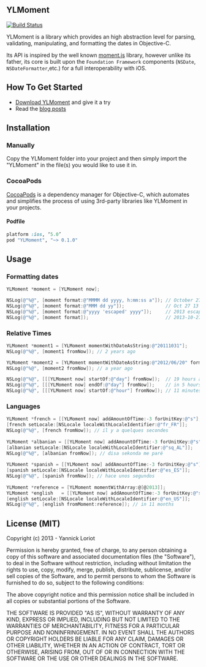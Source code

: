 ## YLMoment

[![Build Status](https://travis-ci.org/YannickL/YLMoment.png?branch=master)](https://travis-ci.org/YannickL/YLMoment)

YLMoment is a library which provides an high abstraction level for parsing, validating, manipulating, and formatting the dates in Objective-C.

Its API is inspired by the well known [moment.js](http://momentjs.com/) library, however unlike its father, its core is built upon the `Foundation Framework` components (`NSDate`, `NSDateFormatter`,etc.) for a full interoperability with iOS.

## How To Get Started

- [Download YLMoment](https://github.com/YannickL/YLMoment/archive/master.zip) and give it a try
- Read the [blog posts](http://yannickloriot.com/2013/11/handle-times-dates-calendars-and-durations-like-a-pro-in-objective-c-with-YLMoment/)

## Installation

### Manually

Copy the YLMoment folder into your project and then simply import the "YLMoment" in the file(s) you would like to use it in.

### CocoaPods

[CocoaPods](http://cocoapods.org) is a dependency manager for Objective-C, which automates and simplifies the process of using 3rd-party libraries like YLMoment in your projects.

#### Podfile

```ruby
platform :ios, ‘5.0’
pod "YLMoment", "~> 0.1.0"
```

## Usage

### Formatting dates
```objective-c
YLMoment *moment = [YLMoment now];

NSLog(@"%@", [moment format:@"MMMM dd yyyy, h:mm:ss a"]); // October 27 2013, 10:49:48 AM
NSLog(@"%@", [moment format:@"MMM dd yy"]);               // Oct 27 13
NSLog(@"%@", [moment format:@"yyyy 'escaped' yyyy"]);     // 2013 escaped 2013
NSLog(@"%@", [moment format]);                            // 2013-10-27T10:49:48+0100
```

### Relative Times
```objective-c
YLMoment *moment1 = [YLMoment momentWithDateAsString:@"20111031"];
NSLog(@"%@", [moment1 fromNow]); // 2 years ago

YLMoment *moment2 = [YLMoment momentWithDateAsString:@"2012/06/20" format:@"yyyy/MM/dd"];
NSLog(@"%@", [moment2 fromNow]); // a year ago

NSLog(@"%@", [[[YLMoment now] startOf:@"day"] fromNow]);  // 19 hours ago
NSLog(@"%@", [[[YLMoment now] endOf:@"day"] fromNow]);    // in 5 hours
NSLog(@"%@", [[[YLMoment now] startOf:@"hour"] fromNow]); // 11 minutes ago
```

### Languages
```objective-c
YLMoment *french = [[YLMoment now] addAmountOfTime:-3 forUnitKey:@"s"];
[french setLocale:[NSLocale localeWithLocaleIdentifier:@"fr_FR"]];
NSLog(@"%@", [french fromNow]); // il y a quelques secondes
    
YLMoment *albanian = [[YLMoment now] addAmountOfTime:-3 forUnitKey:@"s"];
[albanian setLocale:[NSLocale localeWithLocaleIdentifier:@"sq_AL"]];
NSLog(@"%@", [albanian fromNow]); // disa sekonda me parë
    
YLMoment *spanish = [[YLMoment now] addAmountOfTime:-3 forUnitKey:@"s"];
[spanish setLocale:[NSLocale localeWithLocaleIdentifier:@"es_ES"]];
NSLog(@"%@", [spanish fromNow]); // hace unos segundos
    
YLMoment *reference = [YLMoment momentWithArray:@[@2013]];
YLMoment *english   = [[YLMoment now] addAmountOfTime:-3 forUnitKey:@"s"];
[english setLocale:[NSLocale localeWithLocaleIdentifier:@"en_US"]];
NSLog(@"%@", [english fromMoment:reference]); // in 11 months
```

## License (MIT)

Copyright (c) 2013 - Yannick Loriot

Permission is hereby granted, free of charge, to any person obtaining a copy
of this software and associated documentation files (the "Software"), to deal
in the Software without restriction, including without limitation the rights
to use, copy, modify, merge, publish, distribute, sublicense, and/or sell
copies of the Software, and to permit persons to whom the Software is
furnished to do so, subject to the following conditions:

The above copyright notice and this permission notice shall be included in
all copies or substantial portions of the Software.

THE SOFTWARE IS PROVIDED "AS IS", WITHOUT WARRANTY OF ANY KIND, EXPRESS OR
IMPLIED, INCLUDING BUT NOT LIMITED TO THE WARRANTIES OF MERCHANTABILITY,
FITNESS FOR A PARTICULAR PURPOSE AND NONINFRINGEMENT. IN NO EVENT SHALL THE
AUTHORS OR COPYRIGHT HOLDERS BE LIABLE FOR ANY CLAIM, DAMAGES OR OTHER
LIABILITY, WHETHER IN AN ACTION OF CONTRACT, TORT OR OTHERWISE, ARISING FROM,
OUT OF OR IN CONNECTION WITH THE SOFTWARE OR THE USE OR OTHER DEALINGS IN
THE SOFTWARE.
